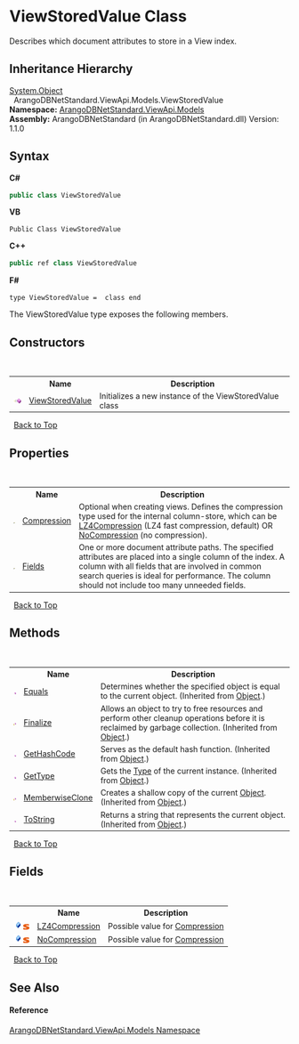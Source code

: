# ViewStoredValue Class
 

Describes which document attributes to store in a View index.


## Inheritance Hierarchy
<a href="https://docs.microsoft.com/dotnet/api/system.object" target="_blank" rel="noopener noreferrer">System.Object</a><br />&nbsp;&nbsp;ArangoDBNetStandard.ViewApi.Models.ViewStoredValue<br />
**Namespace:**&nbsp;<a href="23bbeb16-c099-4f2c-4dad-2e67e1a19df4">ArangoDBNetStandard.ViewApi.Models</a><br />**Assembly:**&nbsp;ArangoDBNetStandard (in ArangoDBNetStandard.dll) Version: 1.1.0

## Syntax

**C#**<br />
``` C#
public class ViewStoredValue
```

**VB**<br />
``` VB
Public Class ViewStoredValue
```

**C++**<br />
``` C++
public ref class ViewStoredValue
```

**F#**<br />
``` F#
type ViewStoredValue =  class end
```

The ViewStoredValue type exposes the following members.


## Constructors
&nbsp;<table><tr><th></th><th>Name</th><th>Description</th></tr><tr><td>![Public method](media/pubmethod.gif "Public method")</td><td><a href="43f34bb7-5d19-af14-2003-6b1583b02f73">ViewStoredValue</a></td><td>
Initializes a new instance of the ViewStoredValue class</td></tr></table>&nbsp;
<a href="#viewstoredvalue-class">Back to Top</a>

## Properties
&nbsp;<table><tr><th></th><th>Name</th><th>Description</th></tr><tr><td>![Public property](media/pubproperty.gif "Public property")</td><td><a href="e4715d4b-2008-a54e-c037-658eaa83ab91">Compression</a></td><td>
Optional when creating views. Defines the compression type used for the internal column-store, which can be <a href="2e8d2093-69e6-fef4-5cdd-765672e7ebb3">LZ4Compression</a> (LZ4 fast compression, default) OR <a href="e2c3230f-2d78-85dc-c21a-fb9b7d0ff80c">NoCompression</a> (no compression).</td></tr><tr><td>![Public property](media/pubproperty.gif "Public property")</td><td><a href="d19a8645-9d34-075e-33b3-50919837f91a">Fields</a></td><td>
One or more document attribute paths. The specified attributes are placed into a single column of the index. A column with all fields that are involved in common search queries is ideal for performance. The column should not include too many unneeded fields.</td></tr></table>&nbsp;
<a href="#viewstoredvalue-class">Back to Top</a>

## Methods
&nbsp;<table><tr><th></th><th>Name</th><th>Description</th></tr><tr><td>![Public method](media/pubmethod.gif "Public method")</td><td><a href="https://docs.microsoft.com/dotnet/api/system.object.equals#system-object-equals(system-object)" target="_blank" rel="noopener noreferrer">Equals</a></td><td>
Determines whether the specified object is equal to the current object.
 (Inherited from <a href="https://docs.microsoft.com/dotnet/api/system.object" target="_blank" rel="noopener noreferrer">Object</a>.)</td></tr><tr><td>![Protected method](media/protmethod.gif "Protected method")</td><td><a href="https://docs.microsoft.com/dotnet/api/system.object.finalize#system-object-finalize" target="_blank" rel="noopener noreferrer">Finalize</a></td><td>
Allows an object to try to free resources and perform other cleanup operations before it is reclaimed by garbage collection.
 (Inherited from <a href="https://docs.microsoft.com/dotnet/api/system.object" target="_blank" rel="noopener noreferrer">Object</a>.)</td></tr><tr><td>![Public method](media/pubmethod.gif "Public method")</td><td><a href="https://docs.microsoft.com/dotnet/api/system.object.gethashcode#system-object-gethashcode" target="_blank" rel="noopener noreferrer">GetHashCode</a></td><td>
Serves as the default hash function.
 (Inherited from <a href="https://docs.microsoft.com/dotnet/api/system.object" target="_blank" rel="noopener noreferrer">Object</a>.)</td></tr><tr><td>![Public method](media/pubmethod.gif "Public method")</td><td><a href="https://docs.microsoft.com/dotnet/api/system.object.gettype#system-object-gettype" target="_blank" rel="noopener noreferrer">GetType</a></td><td>
Gets the <a href="https://docs.microsoft.com/dotnet/api/system.type" target="_blank" rel="noopener noreferrer">Type</a> of the current instance.
 (Inherited from <a href="https://docs.microsoft.com/dotnet/api/system.object" target="_blank" rel="noopener noreferrer">Object</a>.)</td></tr><tr><td>![Protected method](media/protmethod.gif "Protected method")</td><td><a href="https://docs.microsoft.com/dotnet/api/system.object.memberwiseclone#system-object-memberwiseclone" target="_blank" rel="noopener noreferrer">MemberwiseClone</a></td><td>
Creates a shallow copy of the current <a href="https://docs.microsoft.com/dotnet/api/system.object" target="_blank" rel="noopener noreferrer">Object</a>.
 (Inherited from <a href="https://docs.microsoft.com/dotnet/api/system.object" target="_blank" rel="noopener noreferrer">Object</a>.)</td></tr><tr><td>![Public method](media/pubmethod.gif "Public method")</td><td><a href="https://docs.microsoft.com/dotnet/api/system.object.tostring#system-object-tostring" target="_blank" rel="noopener noreferrer">ToString</a></td><td>
Returns a string that represents the current object.
 (Inherited from <a href="https://docs.microsoft.com/dotnet/api/system.object" target="_blank" rel="noopener noreferrer">Object</a>.)</td></tr></table>&nbsp;
<a href="#viewstoredvalue-class">Back to Top</a>

## Fields
&nbsp;<table><tr><th></th><th>Name</th><th>Description</th></tr><tr><td>![Public field](media/pubfield.gif "Public field")![Static member](media/static.gif "Static member")</td><td><a href="2e8d2093-69e6-fef4-5cdd-765672e7ebb3">LZ4Compression</a></td><td>
Possible value for <a href="e4715d4b-2008-a54e-c037-658eaa83ab91">Compression</a></td></tr><tr><td>![Public field](media/pubfield.gif "Public field")![Static member](media/static.gif "Static member")</td><td><a href="e2c3230f-2d78-85dc-c21a-fb9b7d0ff80c">NoCompression</a></td><td>
Possible value for <a href="e4715d4b-2008-a54e-c037-658eaa83ab91">Compression</a></td></tr></table>&nbsp;
<a href="#viewstoredvalue-class">Back to Top</a>

## See Also


#### Reference
<a href="23bbeb16-c099-4f2c-4dad-2e67e1a19df4">ArangoDBNetStandard.ViewApi.Models Namespace</a><br />